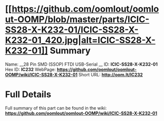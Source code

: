 
[[https://github.com/oomlout/oomlout-OOMP/blob/master/parts/ICIC-SS28-X-K232-01/ICIC-SS28-X-K232-01_420.jpg|alt=ICIC-SS28-X-K232-01]] 
Summary
=================

Name: __28 Pin SMD (SSOP) FTDI USB-Serial __
ID: __ICIC-SS28-X-K232-01__
Hex ID: __IC232__
WebPage: __https://github.com/oomlout/oomlout-OOMP/wiki/ICIC-SS28-X-K232-01__
Short URL: __http://oom.lt/IC232__

Full Details
==========================
Full summary of this part can be found in the wiki:   
__https://github.com/oomlout/oomlout-OOMP/wiki/ICIC-SS28-X-K232-01__   

